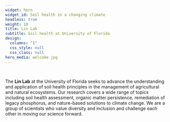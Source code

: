 ```yaml
---
widget: hero
widget_id: Soil health in a changing climate
headless: true
weight: 10
title: Lin Lab
subtitle: Soil health at University of Florida
design:
  columns: "1"
  css_style: null
  css_class: null
hero_media: welcome.jpg
---
```

<br>

The **Lin Lab** at the University of Florida seeks to advance the understanding and application of soil health principles in the management of agricultural and natural ecosystems. Our research covers a wide range of topics including soil health assessment, organic matter persistence, remediation of legacy phosphorus, and nature-based solutions to climate change. We are a group of scientists who value diversity and inclusion and challenge each other in moving our science forward. 



<!--EndFragment-->